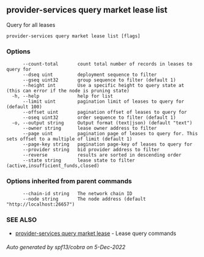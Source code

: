 ## provider-services query market lease list

Query for all leases

```
provider-services query market lease list [flags]
```

### Options

```
      --count-total       count total number of records in leases to query for
      --dseq uint         deployment sequence to filter
      --gseq uint32       group sequence to filter (default 1)
      --height int        Use a specific height to query state at (this can error if the node is pruning state)
  -h, --help              help for list
      --limit uint        pagination limit of leases to query for (default 100)
      --offset uint       pagination offset of leases to query for
      --oseq uint32       order sequence to filter (default 1)
  -o, --output string     Output format (text|json) (default "text")
      --owner string      lease owner address to filter
      --page uint         pagination page of leases to query for. This sets offset to a multiple of limit (default 1)
      --page-key string   pagination page-key of leases to query for
      --provider string   bid provider address to filter
      --reverse           results are sorted in descending order
      --state string      lease state to filter (active,insufficient_funds,closed)
```

### Options inherited from parent commands

```
      --chain-id string   The network chain ID
      --node string       The node address (default "http://localhost:26657")
```

### SEE ALSO

* [provider-services query market lease](provider-services_query_market_lease.md)	 - Lease query commands

###### Auto generated by spf13/cobra on 5-Dec-2022
